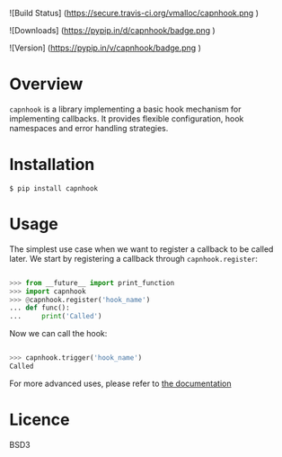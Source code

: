 
![Build Status] (https://secure.travis-ci.org/vmalloc/capnhook.png )


![Downloads] (https://pypip.in/d/capnhook/badge.png )

![Version] (https://pypip.in/v/capnhook/badge.png )

# Overview

`capnhook` is a library implementing a basic hook mechanism for implementing callbacks. It provides flexible configuration, hook namespaces and error handling strategies.

# Installation

```
$ pip install capnhook
```

# Usage

The simplest use case when we want to register a callback to be called later. We start by registering a callback through `capnhook.register`:

```python

>>> from __future__ import print_function
>>> import capnhook
>>> @capnhook.register('hook_name')
... def func():
...     print('Called')

```

Now we can call the hook:

```python

>>> capnhook.trigger('hook_name')
Called

```

For more advanced uses, please refer to [the documentation](http://capnhook.readthedocs.org ) 
										

# Licence

BSD3

